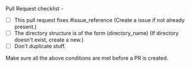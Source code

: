 Pull Request checklist - 

- [ ] This pull request fixes #issue_reference (Create a issue if not already present.)
- [ ] The directory structure is of the form (directory_name) (If directory doesn't exist, create a new.)
- [ ] Don't duplicate stuff.

Make sure all the above conditions are met before a PR is created.

